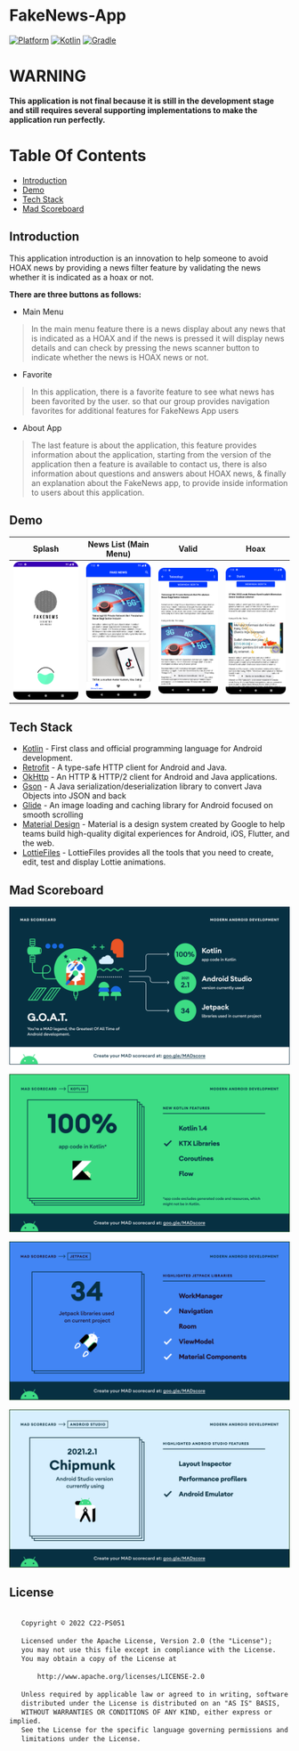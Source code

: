 # FakeNews-App
[![Platform](https://img.shields.io/badge/platform-Android-green.svg)](http://developer.android.com/index.html) [![Kotlin](https://img.shields.io/badge/kotlin-1.7.0-orange.svg)](http://kotlinlang.org) [![Gradle](https://img.shields.io/badge/gradle-7.2.0-%2366DCB8.svg)](https://developer.android.com/studio/releases/gradle-plugin)

# WARNING
**This application is not final because it is still in the development stage and still requires several supporting implementations to make the application run perfectly.**

# Table Of Contents
- [Introduction](#introduction)
- [Demo](#demo)
- [Tech Stack](#tech-stack)
- [Mad Scoreboard](#mad-scoreboard)

## Introduction

This application introduction is an innovation to help someone to avoid HOAX news by providing a news filter feature by validating the news whether it is indicated as a hoax or not.

**There are three buttons as follows:**

- Main Menu
> In the main menu feature there is a news display about any news that is indicated as a HOAX and if the news is pressed it will display news details and can check by pressing the news scanner button to indicate whether the news is HOAX news or not.

- Favorite
> In this application, there is a favorite feature to see what news has been favorited by the user. so that our group provides navigation favorites for additional features for FakeNews App users

- About App
> The last feature is about the application, this feature provides information about the application, starting from the version of the application then a feature is available to contact us, there is also information about questions and answers about HOAX news, & finally an explanation about the FakeNews app, to provide inside information to users about this application.

## Demo

|Splash|News List (Main Menu)|Valid|Hoax|
|--|--|--|--|
|![](app/src/main/assets/splash.png?raw=true)|![](app/src/main/assets/news.png?raw=true)|![](app/src/main/assets/valid.png?raw=true)|![](app/src/main/assets/hoax.png?raw=true)

## Tech Stack

- [Kotlin](https://kotlinlang.org/) - First class and official programming language for Android development.
- [Retrofit](https://square.github.io/retrofit/) - A type-safe HTTP client for Android and Java.
- [OkHttp](http://square.github.io/okhttp/) - An HTTP & HTTP/2 client for Android and Java applications.
- [Gson](https://github.com/google/gson) - A Java serialization/deserialization library to convert Java Objects into JSON and back
- [Glide](https://github.com/bumptech/glide) - An image loading and caching library for Android focused on smooth scrolling
- [Material Design](https://material.io/develop/android/docs/getting-started) - Material is a design system created by Google to help teams build high-quality digital experiences for Android, iOS, Flutter, and the web.
- [LottieFiles](https://lottiefiles.com/) - LottieFiles provides all the tools that you need to create, edit, test and display Lottie animations.

## Mad Scoreboard

<p align="center">
    <img src="app/src/main/assets/summary.png"
        style="margin-right: 20px;"
    />
</p>

<p align="center">
    <img src="app/src/main/assets/kotlin.png"
        style="margin-right: 20px;"
    />
</p>

<p align="center">
    <img src="app/src/main/assets/jetpack.png"
        style="margin-right: 20px;"
    />
</p>

<p align="center">
    <img src="app/src/main/assets/studio.png"
        style="margin-right: 20px;"
    />
</p>

## License
```

   Copyright © 2022 C22-PS051

   Licensed under the Apache License, Version 2.0 (the "License");
   you may not use this file except in compliance with the License.
   You may obtain a copy of the License at

       http://www.apache.org/licenses/LICENSE-2.0

   Unless required by applicable law or agreed to in writing, software
   distributed under the License is distributed on an "AS IS" BASIS,
   WITHOUT WARRANTIES OR CONDITIONS OF ANY KIND, either express or implied.
   See the License for the specific language governing permissions and
   limitations under the License.

```
